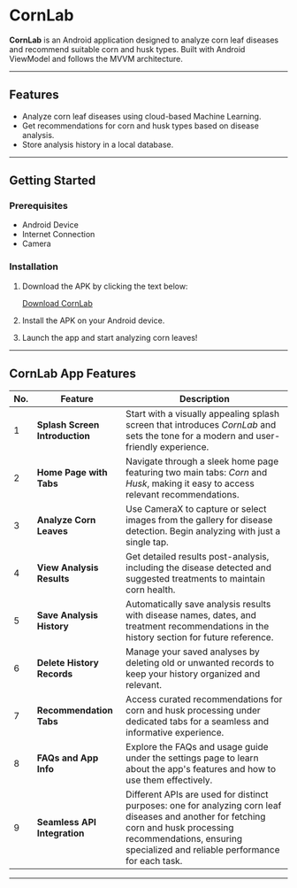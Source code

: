 # CornLab

**CornLab** is an Android application designed to analyze corn leaf diseases and recommend suitable corn and husk types. Built with Android ViewModel and follows the MVVM architecture.

---

## Features
- Analyze corn leaf diseases using cloud-based Machine Learning.
- Get recommendations for corn and husk types based on disease analysis.
- Store analysis history in a local database.

---

## Getting Started

### Prerequisites
- Android Device
- Internet Connection
- Camera

### Installation
1. Download the APK by clicking the text below:

   [Download CornLab](https://github.com/CornLab-Bangkit/CornLab/releases/download/CornLab-1.0/CornLab.apk)

2. Install the APK on your Android device.
3. Launch the app and start analyzing corn leaves!

---

## CornLab App Features

| No. | Feature | Description |
|-----|-----------------------------|------------------------------------------------------------------------------------------------------------------------------------------------|
| 1 | **Splash Screen Introduction** | Start with a visually appealing splash screen that introduces *CornLab* and sets the tone for a modern and user-friendly experience. |
| 2 | **Home Page with Tabs** | Navigate through a sleek home page featuring two main tabs: *Corn* and *Husk*, making it easy to access relevant recommendations. |
| 3 | **Analyze Corn Leaves** | Use CameraX to capture or select images from the gallery for disease detection. Begin analyzing with just a single tap. |
| 4 | **View Analysis Results** | Get detailed results post-analysis, including the disease detected and suggested treatments to maintain corn health. |
| 5 | **Save Analysis History** | Automatically save analysis results with disease names, dates, and treatment recommendations in the history section for future reference. |
| 6 | **Delete History Records** | Manage your saved analyses by deleting old or unwanted records to keep your history organized and relevant. |
| 7 | **Recommendation Tabs** | Access curated recommendations for corn and husk processing under dedicated tabs for a seamless and informative experience. |
| 8 | **FAQs and App Info** | Explore the FAQs and usage guide under the settings page to learn about the app's features and how to use them effectively. |
| 9 | **Seamless API Integration** | Different APIs are used for distinct purposes: one for analyzing corn leaf diseases and another for fetching corn and husk processing recommendations, ensuring specialized and reliable performance for each task. |
---

